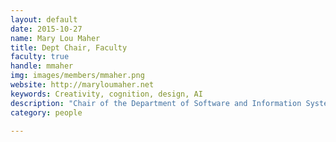 ```yaml
---
layout: default
date: 2015-10-27
name: Mary Lou Maher
title: Dept Chair, Faculty
faculty: true
handle: mmaher
img: images/members/mmaher.png
website: http://maryloumaher.net
keywords: Creativity, cognition, design, AI
description: "Chair of the Department of Software and Information Systems, College of Computing and Informatics, UNC Charlotte: The Department of Software and Information Systems (SIS) is best known for its teaching and research in intelligent systems, human centered design, and cyber security. The Department has 20 faculty, 55 PhD students, 200 MS students, and 330 undergraduate students. SIS contributes significantly to regional and international efforts in Cybersecurity, Data Science, and CS Education research."
category: people

---
```

